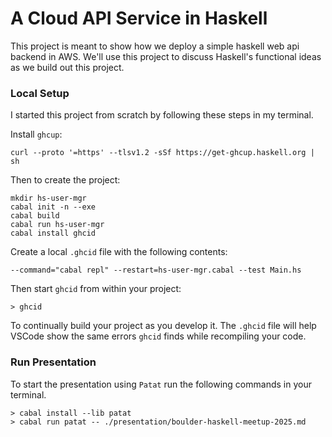 # A Cloud API Service in Haskell

This project is meant to show how we deploy a simple haskell web api backend in AWS.
We'll use this project to discuss Haskell's functional ideas as we build out this project.

### Local Setup

I started this project from scratch by following these steps in my terminal.

Install `ghcup`:

```console
curl --proto '=https' --tlsv1.2 -sSf https://get-ghcup.haskell.org | sh
```

Then to create the project:

```console
mkdir hs-user-mgr
cabal init -n --exe
cabal build
cabal run hs-user-mgr
cabal install ghcid
```

Create a local `.ghcid` file with the following contents:

```console
--command="cabal repl" --restart=hs-user-mgr.cabal --test Main.hs
```

Then start `ghcid` from within your project:

```console
> ghcid
```

To continually build your project as you develop it. The `.ghcid` file will help VSCode show the same errors `ghcid` finds while recompiling your code.

### Run Presentation

To start the presentation using `Patat` run the following commands in your terminal.

```console
> cabal install --lib patat
> cabal run patat -- ./presentation/boulder-haskell-meetup-2025.md
```

